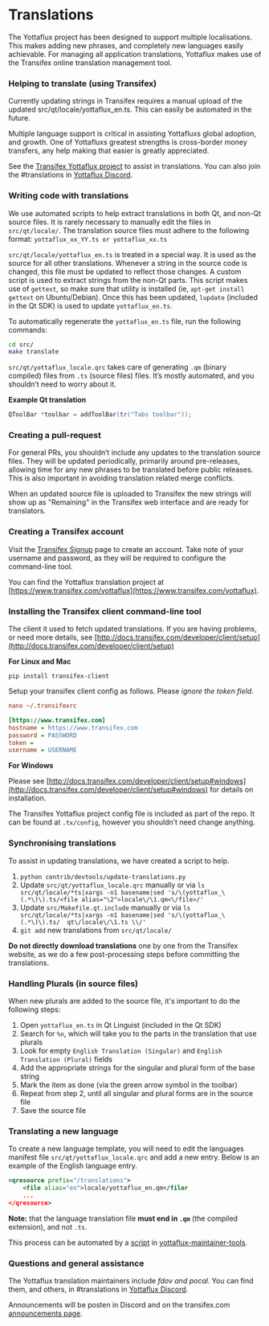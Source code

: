 Translations
============

The Yottaflux project has been designed to support multiple localisations. This makes adding new phrases, and completely new languages easily achievable. For managing all application translations, Yottaflux makes use of the Transifex online translation management tool.

### Helping to translate (using Transifex)
Currently updating strings in Transifex requires a manual upload of the updated src/qt/locale/yottaflux_en.ts.
This can easily be automated in the future.

Multiple language support is critical in assisting Yottafluxs global adoption, and growth. One of Yottafluxs greatest strengths is cross-border money transfers, any help making that easier is greatly appreciated.

See the [Transifex Yottaflux project](https://www.transifex.com/yottaflux) to assist in translations. You can also join the #translations in [Yottaflux Discord](https://discord.gg/jn6uhur).

### Writing code with translations
We use automated scripts to help extract translations in both Qt, and non-Qt source files. It is rarely necessary to manually edit the files in `src/qt/locale/`. The translation source files must adhere to the following format:
`yottaflux_xx_YY.ts or yottaflux_xx.ts`

`src/qt/locale/yottaflux_en.ts` is treated in a special way. It is used as the source for all other translations. Whenever a string in the source code is changed, this file must be updated to reflect those changes. A custom script is used to extract strings from the non-Qt parts. This script makes use of `gettext`, so make sure that utility is installed (ie, `apt-get install gettext` on Ubuntu/Debian). Once this has been updated, `lupdate` (included in the Qt SDK) is used to update `yottaflux_en.ts`.

To automatically regenerate the `yottaflux_en.ts` file, run the following commands:
```sh
cd src/
make translate
```

`src/qt/yottaflux_locale.qrc` takes care of generating `.qm` (binary compiled) files from `.ts` (source files) files. It’s mostly automated, and you shouldn’t need to worry about it.

**Example Qt translation**
```cpp
QToolBar *toolbar = addToolBar(tr("Tabs toolbar"));
```

### Creating a pull-request
For general PRs, you shouldn’t include any updates to the translation source files. They will be updated periodically, primarily around pre-releases, allowing time for any new phrases to be translated before public releases. This is also important in avoiding translation related merge conflicts.

When an updated source file is uploaded to Transifex the new strings will show up as "Remaining" in the Transifex web interface and are ready for translators.


### Creating a Transifex account
Visit the [Transifex Signup](https://www.transifex.com/signup/) page to create an account. Take note of your username and password, as they will be required to configure the command-line tool.

You can find the Yottaflux translation project at [https://www.transifex.com/yottaflux](https://www.transifex.com/yottaflux).

### Installing the Transifex client command-line tool
The client it used to fetch updated translations. If you are having problems, or need more details, see [http://docs.transifex.com/developer/client/setup](http://docs.transifex.com/developer/client/setup)

**For Linux and Mac**

`pip install transifex-client`

Setup your transifex client config as follows. Please *ignore the token field*.

```ini
nano ~/.transifexrc

[https://www.transifex.com]
hostname = https://www.transifex.com
password = PASSWORD
token =
username = USERNAME
```

**For Windows**

Please see [http://docs.transifex.com/developer/client/setup#windows](http://docs.transifex.com/developer/client/setup#windows) for details on installation.

The Transifex Yottaflux project config file is included as part of the repo. It can be found at `.tx/config`, however you shouldn’t need change anything.

### Synchronising translations
To assist in updating translations, we have created a script to help.

1. `python contrib/devtools/update-translations.py`
2. Update `src/qt/yottaflux_locale.qrc` manually or via
   `ls src/qt/locale/*ts|xargs -n1 basename|sed 's/\(yottaflux_\(.*\)\).ts/<file alias="\2">locale\/\1.qm<\/file>/'`
3. Update `src/Makefile.qt.include` manually or via
   `ls src/qt/locale/*ts|xargs -n1 basename|sed 's/\(yottaflux_\(.*\)\).ts/  qt\/locale\/\1.ts \\/'`
4. `git add` new translations from `src/qt/locale/`

**Do not directly download translations** one by one from the Transifex website, as we do a few post-processing steps before committing the translations.

### Handling Plurals (in source files)
When new plurals are added to the source file, it's important to do the following steps:

1. Open `yottaflux_en.ts` in Qt Linguist (included in the Qt SDK)
2. Search for `%n`, which will take you to the parts in the translation that use plurals
3. Look for empty `English Translation (Singular)` and `English Translation (Plural)` fields
4. Add the appropriate strings for the singular and plural form of the base string
5. Mark the item as done (via the green arrow symbol in the toolbar)
6. Repeat from step 2, until all singular and plural forms are in the source file
7. Save the source file

### Translating a new language
To create a new language template, you will need to edit the languages manifest file `src/qt/yottaflux_locale.qrc` and add a new entry. Below is an example of the English language entry.

```xml
<qresource prefix="/translations">
    <file alias="en">locale/yottaflux_en.qm</filer
    ...
</qresource>
```

**Note:** that the language translation file **must end in `.qm`** (the compiled extension), and not `.ts`.

This process can be automated by a [script](https://github.com/fdoving/yottaflux-maintainer-tools/blob/master/update-translations.py) in [yottaflux-maintainer-tools](https://github.com/fdoving/yottaflux-maintainer-tools/).

### Questions and general assistance
The Yottaflux translation maintainers include *fdov and pocal*. You can find them, and others, in #translations in [Yottaflux Discord](https://discord.gg/jn6uhur).

Announcements will be posten in Discord and on the transifex.com [announcements page](https://www.transifex.com/yottaflux/qt-translation/announcements/).
